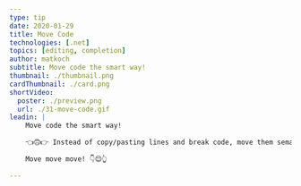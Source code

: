 ```yaml
---
type: tip
date: 2020-01-29
title: Move Code
technologies: [.net]
topics: [editing, completion]
author: matkoch
subtitle: Move code the smart way!
thumbnail: ./thumbnail.png
cardThumbnail: ./card.png
shortVideo:
  poster: ./preview.png
  url: ./31-move-code.gif
leadin: |
    Move code the smart way!
    
    👈🙃👉 Instead of copy/pasting lines and break code, move them semantically. Re-arrange members, re-order parameter lists, expand and shrink block statements.
    
    Move move move! 👇😌👆
 
---
```

